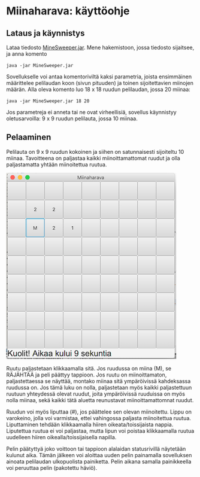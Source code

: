 # Miinaharava: käyttöohje

## Lataus ja käynnistys

Lataa tiedosto [MineSweeper.jar](https://github.com/TommiON/ot-harjoitustyo/releases/download/v0.9/MineSweeper.jar). Mene hakemistoon, jossa tiedosto sijaitsee, ja anna komento

```shell
java -jar MineSweeper.jar
```

Sovellukselle voi antaa komentoriviltä kaksi parametria, joista ensimmäinen määrittelee pelilaudan koon (sivun pituuden) ja toinen sijoitettavien miinojen määrän. Alla oleva komento luo 18 x 18 ruudun pelilaudan, jossa 20 miinaa:

```shell
java -jar MineSweeper.jar 18 20
```

Jos parametreja ei anneta tai ne ovat virheellisiä, sovellus käynnistyy oletusarvoilla: 9 x 9 ruudun pelilauta, jossa 10 miinaa.

## Pelaaminen

Pelilauta on 9 x 9 ruudun kokoinen ja siihen on satunnaisesti sijoiteltu 10 miinaa. Tavoitteena on paljastaa kaikki miinoittamattomat ruudut ja olla paljastamatta yhtään miinoitettua ruutua.

![](UI_example.png)

Ruutu paljastetaan klikkaamalla sitä. Jos ruudussa on miina (M), se RÄJÄHTÄÄ ja peli päättyy tappioon. Jos ruutu on miinoittamaton, paljastettaessa se näyttää, montako miinaa sitä ympäröivissä kahdeksassa ruudussa on. Jos tämä luku on nolla, paljastetaan myös kaikki paljastettuun ruutuun yhteydessä olevat ruudut, joita ympäröivissä ruuduissa on myös nolla miinaa, sekä kaikki tätä aluetta reunustavat miinoittamattomnat ruudut.

Ruudun voi myös liputtaa (#), jos päättelee sen olevan miinoitettu. Lippu on varokeino, jolla voi varmistaa, ettei vahingossa paljasta miinoitettua ruutua. Liputtaminen tehdään klikkaamalla hiiren oikeata/toissijaista nappia. Liputettua ruutua ei voi paljastaa, mutta lipun voi poistaa klikkaamalla ruutua uudelleen hiiren oikealla/toissijaisella napilla.

Pelin päätyttyä joko voittoon tai tappioon alalaidan statusrivillä näytetään kulunut aika. Tämän jälkeen voi aloittaa uuden pelin painamalla sovelluksen ainoata pelilaudan ulkopuolista painiketta. Pelin aikana samalla painikkeella voi peruuttaa pelin (pakotettu häviö).
